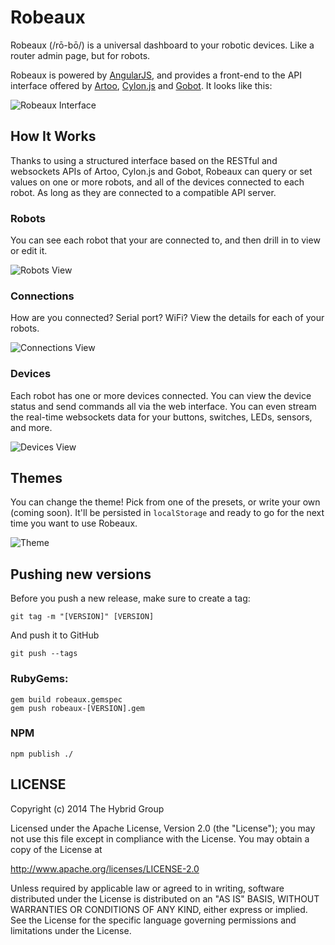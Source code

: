 # Robeaux

Robeaux (/rō-bō/) is a universal dashboard to your robotic devices. Like a router admin
page, but for robots.

Robeaux is powered by [AngularJS](http://angularjs.org/), and provides
a front-end to the API interface offered by [Artoo](http://artoo.io),
[Cylon.js](http://cylonjs.com) and [Gobot](http://gobot.io). It looks like this:

![Robeaux Interface](http://i.imgur.com/rDf5inl.png)

## How It Works

Thanks to using a structured interface based on the RESTful and websockets APIs
of Artoo, Cylon.js and Gobot, Robeaux can query or set values on one or more
robots, and all of the devices connected to each robot. As long as they are
connected to a compatible API server.

### Robots

You can see each robot that your are connected to, and then drill in to view or
edit it.

![Robots View](http://i.imgur.com/4388Mce.png)

### Connections

How are you connected? Serial port? WiFi? View the details for each of your
robots.

![Connections View](http://i.imgur.com/ewJ9Ec2.png)

### Devices

Each robot has one or more devices connected. You can view the device status and
send commands all via the web interface. You can even stream the real-time
websockets data for your buttons, switches, LEDs, sensors, and more.

![Devices View](http://i.imgur.com/aB5YL7Q.png)

## Themes

You can change the theme! Pick from one of the presets, or write your own
(coming soon). It'll be persisted in `localStorage` and ready to go for the next
time you want to use Robeaux.

![Theme](http://i.imgur.com/XwXxrmP.png)

## Pushing new versions

Before you push a new release, make sure to create a tag:

    git tag -m "[VERSION]" [VERSION]

And push it to GitHub

    git push --tags

### RubyGems:

    gem build robeaux.gemspec
    gem push robeaux-[VERSION].gem

### NPM

    npm publish ./

## LICENSE

Copyright (c) 2014 The Hybrid Group

Licensed under the Apache License, Version 2.0 (the "License"); you may not use
this file except in compliance with the License. You may obtain a copy of the
License at

   http://www.apache.org/licenses/LICENSE-2.0

Unless required by applicable law or agreed to in writing, software distributed
under the License is distributed on an "AS IS" BASIS, WITHOUT WARRANTIES OR
CONDITIONS OF ANY KIND, either express or implied. See the License for the
specific language governing permissions and limitations under the License.
